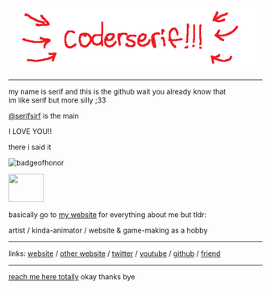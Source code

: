<p align="center">
  <img src="coderserifgift.gif" />
</p>
<hr>

my name is serif and this is the github wait you already know that
<br>
im like serif but more silly ;33

[@serifsirf](https://github.com/serifsirf) is the main

I LOVE YOU!!

there i said it

![badgeofhonor](https://img.shields.io/badge/pretty%20warm-pretty%20warm-%23FFD30B?style=plastic&logo=sunrise&logoColor=%23FFD30B&logoSize=auto&label=lukewarmness&labelColor=%238C8B87&color=%23FFD30B)

<img src="https://cdn3.emoji.gg/emojis/56771-joobi-yellow-kitty-face.png" width="70" height="55" />


basically go to [my website](https://serifsirf.github.io/) for everything about me but tldr:

artist / kinda-animator / website & game-making as a hobby

<hr>

links: [website](https://serifsirf.github.io) / [other website](https://coderserif.github.io) / [twitter](https://twitter.com/serifsirf) / [youtube](https://youtube.com/@serifsirf) / [github](https://github.com/OgGhostJelly/OgGhostJelly/blob/main/the-github.md) / [friend](https://github.com/OgGhostJelly)

<hr>

[reach me here totally](https://www.youtube.com/watch?v=qiSPOJFi4L8) okay thanks bye
